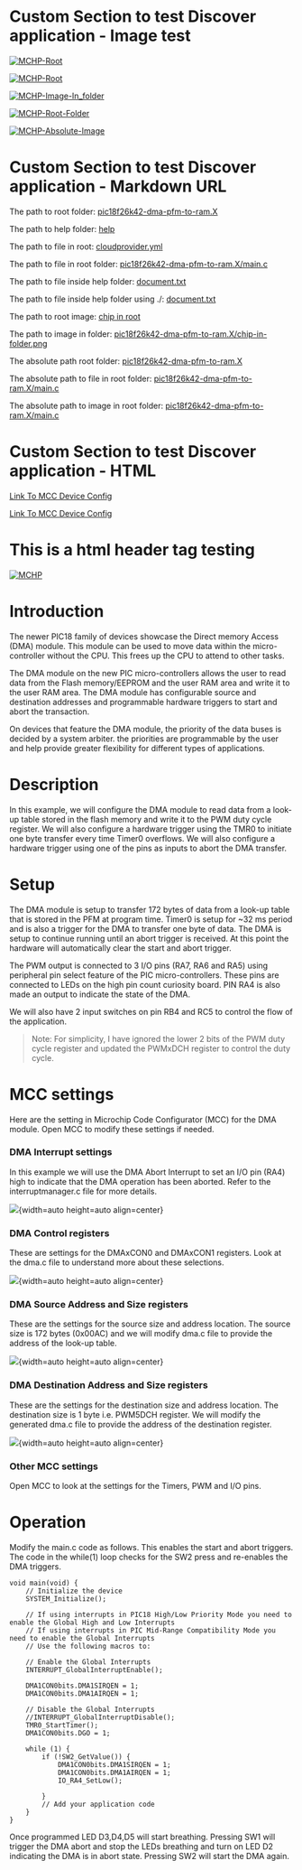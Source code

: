 # Custom Section to test Discover application - Image test

[![MCHP-Root](../chip-root.png)](https://www.microchip.com)

[![MCHP-Root](../chip-root.png)](chip-root.png)

[![MCHP-Image-In_folder](../pic18f26k42-dma-pfm-to-ram.X/chip-in-folder.png)](../pic18f26k42-dma-pfm-to-ram.X/chip-in-folder.png)

[![MCHP-Root-Folder](../pic18f26k42-dma-pfm-to-ram.X)](../pic18f26k42-dma-pfm-to-ram.X)

[![MCHP-Absolute-Image](/chip-root.png)](chip-root.png)

# Custom Section to test Discover application - Markdown URL

The path to root folder: [pic18f26k42-dma-pfm-to-ram.X](../pic18f26k42-dma-pfm-to-ram.X)

The path to help folder: [help](../help)

The path to file in root: [cloudprovider.yml](../cloudprovider.yml)

The path to file in root folder: [pic18f26k42-dma-pfm-to-ram.X/main.c](../pic18f26k42-dma-pfm-to-ram.X/main.c)

The path to file inside help folder: [document.txt](reference/document.txt)

The path to file inside help folder using ./: [document.txt](./reference/document.txt)

The path to root image: [chip in root](../chip-in-folder.png)

The path to image in folder: [pic18f26k42-dma-pfm-to-ram.X/chip-in-folder.png](../pic18f26k42-dma-pfm-to-ram.X/chip-in-folder.png)

The absolute path root folder: [pic18f26k42-dma-pfm-to-ram.X](/pic18f26k42-dma-pfm-to-ram.X)

The absolute path to file in root folder: [pic18f26k42-dma-pfm-to-ram.X/main.c](/pic18f26k42-dma-pfm-to-ram.X/main.c)

The absolute path to image in root folder: [pic18f26k42-dma-pfm-to-ram.X/main.c](/pic18f26k42-dma-pfm-to-ram.X/chip-in-folder.png)

# Custom Section to test Discover application - HTML

<a href="../pic18f26k42-dma-pfm-to-ram.X/mcc_generated_files/device_config.c">Link To MCC Device Config</a>

<a href="reference/document.txt">Link To MCC Device Config</a>

<h1>This is a html header tag testing</h1>

[![MCHP](https://cldup.com/U0qhLwBijF.png)](https://www.microchip.com)

# Introduction

The newer PIC18 family of devices showcase the Direct memory Access (DMA) module. This module can be used to move data within the micro-controller without the CPU. This frees up the CPU to attend to other tasks.

The DMA module on the new PIC micro-controllers allows the user to read data from the Flash memory/EEPROM and the user RAM area and write it to the user RAM area. The DMA module has configurable source and destination addresses and programmable hardware triggers to start and abort the transaction.

On devices that feature the DMA module, the priority of the data buses is decided by a system arbiter. the priorities are programmable by the user and help provide greater flexibility for different types of applications.

# Description

In this example, we will configure the DMA module to read data from a look-up table stored in the flash memory and write it to the PWM duty cycle register. We will also configure a hardware trigger using the TMR0 to initiate one byte transfer every time Timer0 overflows. We will also configure a hardware trigger using one of the pins as inputs to abort the DMA transfer.

# Setup

The DMA module is setup to transfer 172 bytes of data from a look-up table that is stored in the PFM at program time. Timer0 is setup for ~32 ms period and is also a trigger for the DMA to transfer one byte of data. The DMA is setup to continue running until an abort trigger is received. At this point the hardware will automatically clear the start and abort trigger.

The PWM output is connected to 3 I/O pins (RA7, RA6 and RA5) using peripheral pin select feature of the PIC micro-controllers. These pins are connected to LEDs on the high pin count curiosity board. PIN RA4 is also made an output to indicate the state of the DMA.

We will also have 2 input switches on pin RB4 and RC5 to control the flow of the application.

> Note: For simplicity, I have ignored the lower 2 bits of the PWM duty cycle register and updated the PWMxDCH register to control the duty cycle.

# MCC settings

Here are the setting in Microchip Code Configurator (MCC) for the DMA module. Open MCC to modify these settings if needed.

### DMA Interrupt settings

In this example we will use the DMA Abort Interrupt to set an I/O pin (RA4) high to indicate that the DMA operation has been aborted. Refer to the interruptmanager.c file for more details.

![](https://i.imgur.com/oqJ0mpD.jpg){width=auto height=auto align=center}

### DMA Control registers

These are settings for the DMAxCON0 and DMAxCON1 registers. Look at the dma.c file to understand more about these selections.

![](https://i.imgur.com/wuWgr9W.jpg){width=auto height=auto align=center}

### DMA Source Address and Size registers

These are the settings for the source size and address location. The source size is 172 bytes (0x00AC) and we will modify dma.c file to provide the address of the look-up table.

![](https://i.imgur.com/Wfbs56r.jpg){width=auto height=auto align=center}

### DMA Destination Address and Size registers

These are the settings for the destination size and address location. The destination size is 1 byte i.e. PWM5DCH register. We will modify the generated dma.c file to provide the address of the destination register.

![](https://i.imgur.com/GxXzC8D.jpg){width=auto height=auto align=center}

### Other MCC settings

Open MCC to look at the settings for the Timers, PWM and I/O pins.

# Operation

Modify the main.c code as follows. This enables the start and abort triggers. The code in the while(1) loop checks for the SW2 press and re-enables the DMA triggers.

```
void main(void) {
    // Initialize the device
    SYSTEM_Initialize();

    // If using interrupts in PIC18 High/Low Priority Mode you need to enable the Global High and Low Interrupts
    // If using interrupts in PIC Mid-Range Compatibility Mode you need to enable the Global Interrupts
    // Use the following macros to:

    // Enable the Global Interrupts
    INTERRUPT_GlobalInterruptEnable();

    DMA1CON0bits.DMA1SIRQEN = 1;
    DMA1CON0bits.DMA1AIRQEN = 1;

    // Disable the Global Interrupts
    //INTERRUPT_GlobalInterruptDisable();
    TMR0_StartTimer();
    DMA1CON0bits.DGO = 1;

    while (1) {
        if (!SW2_GetValue()) {
            DMA1CON0bits.DMA1SIRQEN = 1;
            DMA1CON0bits.DMA1AIRQEN = 1;
            IO_RA4_SetLow();

        }
        // Add your application code
    }
}
```

Once programmed LED D3,D4,D5 will start breathing. Pressing SW1 will trigger the DMA abort and stop the LEDs breathing and turn on LED D2 indicating the DMA is in abort state. Pressing SW2 will start the DMA again.
